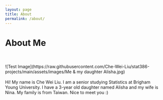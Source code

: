 ```yaml
---
layout: page
title: About
permalink: /about/
---
```


# About Me
<br>
<br>
![Test Image](https://raw.githubusercontent.com/Che-Wei-Liu/stat386-projects/main/assets/images/Me & my daughter Alisha.jpg)
<br>
<br>
Hi! My name is Che Wei Liu. I am a senior studying Statistics at Brigham Young University. I have a 3-year old daughter named Alisha and my wife is Nina. My family is from Taiwan. Nice to meet you :)
<br>
<br>
